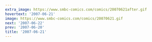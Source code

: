 ```yaml
---
extra_image: https://www.smbc-comics.com/comics/20070621after.gif
hovertext: '2007-06-21'
image: https://www.smbc-comics.com/comics/20070621.gif
next: '2007-06-22'
prev: '2007-06-20'
title: '2007-06-21'
---
```

